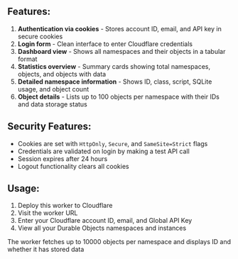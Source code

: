 ## Features:

1. **Authentication via cookies** - Stores account ID, email, and API key in secure cookies
2. **Login form** - Clean interface to enter Cloudflare credentials
3. **Dashboard view** - Shows all namespaces and their objects in a tabular format
4. **Statistics overview** - Summary cards showing total namespaces, objects, and objects with data
5. **Detailed namespace information** - Shows ID, class, script, SQLite usage, and object count
6. **Object details** - Lists up to 100 objects per namespace with their IDs and data storage status

## Security Features:

- Cookies are set with `HttpOnly`, `Secure`, and `SameSite=Strict` flags
- Credentials are validated on login by making a test API call
- Session expires after 24 hours
- Logout functionality clears all cookies

## Usage:

1. Deploy this worker to Cloudflare
2. Visit the worker URL
3. Enter your Cloudflare account ID, email, and Global API Key
4. View all your Durable Objects namespaces and instances

The worker fetches up to 10000 objects per namespace and displays ID and whether it has stored data
